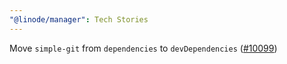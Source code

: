 ```yaml
---
"@linode/manager": Tech Stories
---
```


Move `simple-git` from `dependencies` to `devDependencies` ([#10099](https://github.com/linode/manager/pull/10099))
